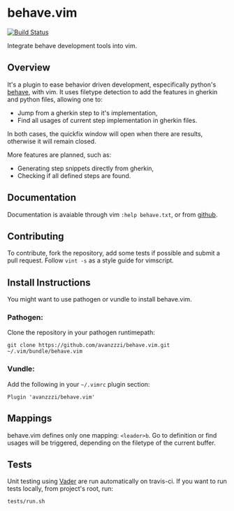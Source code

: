 # behave.vim

[![Build Status](https://travis-ci.org/avanzzzi/behave.vim.svg?branch=master)](https://travis-ci.org/avanzzzi/behave.vim)

Integrate behave development tools into vim.

## Overview
It's a plugin to ease behavior driven development, especifically python's [behave](https://behave.readthedocs.io), with vim.
It uses filetype detection to add the features in gherkin and python files, allowing one to:
* Jump from a gherkin step to it's implementation,
* Find all usages of current step implementation in gherkin files.

In both cases, the quickfix window will open when there are results, otherwise it will remain closed.

More features are planned, such as:
* Generating step snippets directly from gherkin,
* Checking if all defined steps are found.

## Documentation
Documentation is avaiable through vim `:help behave.txt`, or from [github](https://github.com/avanzzzi/behave.vim/blob/master/doc/behave.txt).

## Contributing
To contribute, fork the repository, add some tests if possible and submit a pull request.
Follow `vint -s` as a style guide for vimscript.

## Install Instructions
You might want to use pathogen or vundle to install behave.vim.

### Pathogen:
Clone the repository in your pathogen runtimepath:
```
git clone https://github.com/avanzzzi/behave.vim.git ~/.vim/bundle/behave.vim
```

### Vundle:
Add the following in your `~/.vimrc` plugin section:
```
Plugin 'avanzzzi/behave.vim'
```

## Mappings
behave.vim defines only one mapping: `<leader>b`.
Go to definition or find usages will be triggered, depending on the filetype of the current buffer.

## Tests
Unit testing using [Vader](https://github.com/junegunn/vader.vim) are run automatically on travis-ci.
If you want to run tests locally, from project's root, run:
```
tests/run.sh
```
